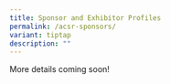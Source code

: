 ```yaml
---
title: Sponsor and Exhibitor Profiles
permalink: /acsr-sponsors/
variant: tiptap
description: ""
---
```

<p>More details coming soon!</p>